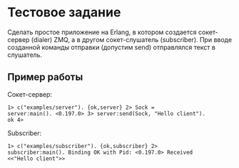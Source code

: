 # Тестовое задание
Сделать простое приложение на Erlang, в котором создается сокет-сервер (dialer) ZMQ, а в другом сокет-слушатель (subscriber).
При вводе созданной команды отправки (допустим send) отправлялся текст в слушатель.

## Пример работы
Сокет-сервер:

<code>1> c("examples/server").
{ok,server}
2> Sock = server:main().
<0.197.0>
3> server:send(Sock, "Hello client").
ok
4></code>

Subscriber:

<code>1> c("examples/subscriber").
{ok,subscriber}
2> subscriber:main().
Binding OK with Pid: <0.197.0>
Received <<"Hello client">>
</code>
